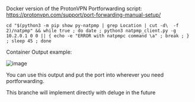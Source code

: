 Docker version of the ProtonVPN Portforwarding script:
https://protonvpn.com/support/port-forwarding-manual-setup/

```
cd "$(python3 -m pip show py-natpmp | grep Location | cut -d\  -f 2)/natpmp" && while true ; do date ; python3 natpmp_client.py -g 10.2.0.1 0 0 || { echo -e "ERROR with natpmpc command \a" ; break ; } ; sleep 45 ; done
```

Container Output example:

![image](https://github.com/leberschnitzel/protonpfw/assets/39628021/c9cf2627-9e22-4b31-ad3a-6f30289da9e3)

You can use this output and put the port into wherever you need portforwarding.

This branche will implement directly with deluge in the future